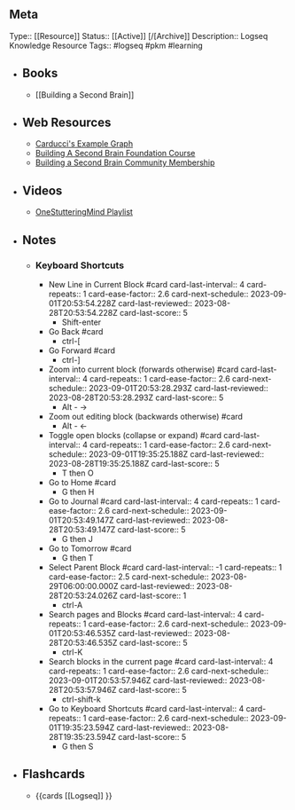 ## Meta
Type:: [[Resource]]
Status:: [[Active]] [/[Archive]]
Description:: Logseq Knowledge Resource
Tags:: #logseq #pkm #learning
- ## Books
	- [[Building a Second Brain]]
- ## Web Resources
	- [Carducci's Example Graph](https://github.com/carducci/logseq-demo-graph)
	- [Building A Second Brain Foundation Course](https://building-a-second-brain.circle.so/checkout/building-a-second-brain-foundation?via=matt)
	- [Building a Second Brain Community Membership](https://building-a-second-brain.circle.so/checkout/building-a-second-brain-membership?via=matt)
- ## Videos
	- [OneStutteringMind Playlist](https://www.youtube.com/playlist?list=PLNnZ7rjaL84IFXUPf-XlSrusWgfnvV0ED)
- ## Notes
	- ### Keyboard Shortcuts
		- New Line in Current Block #card
		  card-last-interval:: 4
		  card-repeats:: 1
		  card-ease-factor:: 2.6
		  card-next-schedule:: 2023-09-01T20:53:54.228Z
		  card-last-reviewed:: 2023-08-28T20:53:54.228Z
		  card-last-score:: 5
			- Shift-enter
		- Go Back #card
			- ctrl-[
		- Go Forward #card
			- ctrl-]
		- Zoom into current block (forwards otherwise) #card
		  card-last-interval:: 4
		  card-repeats:: 1
		  card-ease-factor:: 2.6
		  card-next-schedule:: 2023-09-01T20:53:28.293Z
		  card-last-reviewed:: 2023-08-28T20:53:28.293Z
		  card-last-score:: 5
			- Alt - ->
		- Zoom out editing block (backwards otherwise) #card
			- Alt - <-
		- Toggle open blocks (collapse or expand) #card
		  card-last-interval:: 4
		  card-repeats:: 1
		  card-ease-factor:: 2.6
		  card-next-schedule:: 2023-09-01T19:35:25.188Z
		  card-last-reviewed:: 2023-08-28T19:35:25.188Z
		  card-last-score:: 5
			- T then O
		- Go to Home #card
			- G then H
		- Go to Journal #card
		  card-last-interval:: 4
		  card-repeats:: 1
		  card-ease-factor:: 2.6
		  card-next-schedule:: 2023-09-01T20:53:49.147Z
		  card-last-reviewed:: 2023-08-28T20:53:49.147Z
		  card-last-score:: 5
			- G then J
		- Go to Tomorrow #card
			- G then T
		- Select Parent Block #card
		  card-last-interval:: -1
		  card-repeats:: 1
		  card-ease-factor:: 2.5
		  card-next-schedule:: 2023-08-29T06:00:00.000Z
		  card-last-reviewed:: 2023-08-28T20:53:24.026Z
		  card-last-score:: 1
			- ctrl-A
		- Search pages and Blocks #card
		  card-last-interval:: 4
		  card-repeats:: 1
		  card-ease-factor:: 2.6
		  card-next-schedule:: 2023-09-01T20:53:46.535Z
		  card-last-reviewed:: 2023-08-28T20:53:46.535Z
		  card-last-score:: 5
			- ctrl-K
		- Search blocks in the current page #card
		  card-last-interval:: 4
		  card-repeats:: 1
		  card-ease-factor:: 2.6
		  card-next-schedule:: 2023-09-01T20:53:57.946Z
		  card-last-reviewed:: 2023-08-28T20:53:57.946Z
		  card-last-score:: 5
			- ctrl-shift-k
		- Go to Keyboard Shortcuts #card
		  card-last-interval:: 4
		  card-repeats:: 1
		  card-ease-factor:: 2.6
		  card-next-schedule:: 2023-09-01T19:35:23.594Z
		  card-last-reviewed:: 2023-08-28T19:35:23.594Z
		  card-last-score:: 5
			- G then S
- ## Flashcards
	- {{cards [[Logseq]] }}